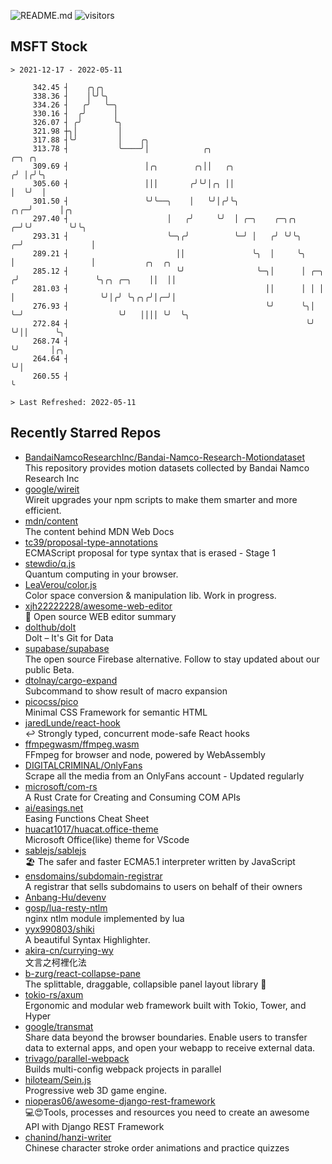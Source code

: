 ![README.md](https://github.com/Gerhut/Gerhut/workflows/README.md/badge.svg)
![visitors](https://visitors.vercel.app/Gerhut/Gerhut?token=8cf69d1f6813d272ef062726b6070c9be4ff72038cfe5a7ded7384a8da65d866)

## MSFT Stock

```
> 2021-12-17 - 2022-05-11

     342.45 ┤    ╭╮╭╮                                                                                            
     338.36 ┤    │╰╯╰╮                                                                                           
     334.26 ┤   ╭╯   ╰─╮                                                                                         
     330.16 ┤  ╭╯      │                                                                                         
     326.07 ┤ ╭╯       ╰╮                                                                                        
     321.98 ┼╮│         │                                                                                        
     317.88 ┤╰╯         │    ╭╮                                                                                  
     313.78 ┤           ╰────╯│            ╭╮                                    ╭─╮ ╭╮                          
     309.69 ┤                 │╭╮        ╭╮││   ╭╮                              ╭╯ │╭╯╰╮                         
     305.60 ┤                 │││       ╭╯╰╯│╭╮ ││                              │  ╰╯  │                         
     301.50 ┤                 ╰╯╰──╮    │   ╰╯│╭╯╰╮                         ╭╮╭─╯      │╭╮                       
     297.40 ┤                      │   ╭╯     ╰╯  │ ╭─╮    ╭─╮╭╮          ╭─╯╰╯        ╰╯╰╮                      
     293.31 ┤                      ╰─╮╭╯          ╰─╯ │   ╭╯ ╰╯╰╮       ╭─╯               │                      
     289.21 ┤                        ││               ╰╮  │     ╰╮      │                 │           ╭╮  ╭╮     
     285.12 ┤                        ╰╯                ╰─╮│      │ ╭─╮ ╭╯                 ╰╮╭╮ ╭─╮    ││  ││     
     281.03 ┤                                            ││      │ │ │ │                   ╰╯│╭╯ ╰╮╭╮╭╯│╭─╯│     
     276.93 ┤                                            ╰╯      ╰╮│ ╰─╯                     ╰╯   ││││ ╰╯  ╰╮    
     272.84 ┤                                                     ╰╯                              ╰╯││      ╰╮   
     268.74 ┤                                                                                       ╰╯       │╭╮ 
     264.64 ┤                                                                                                ╰╯│ 
     260.55 ┤                                                                                                  ╰ 

> Last Refreshed: 2022-05-11
```

## Recently Starred Repos

- [BandaiNamcoResearchInc/Bandai-Namco-Research-Motiondataset](https://github.com/BandaiNamcoResearchInc/Bandai-Namco-Research-Motiondataset)  
  This repository provides motion datasets collected by Bandai Namco Research Inc
- [google/wireit](https://github.com/google/wireit)  
  Wireit upgrades your npm scripts to make them smarter and more efficient.
- [mdn/content](https://github.com/mdn/content)  
  The content behind MDN Web Docs
- [tc39/proposal-type-annotations](https://github.com/tc39/proposal-type-annotations)  
  ECMAScript proposal for type syntax that is erased - Stage 1
- [stewdio/q.js](https://github.com/stewdio/q.js)  
  Quantum computing in your browser.
- [LeaVerou/color.js](https://github.com/LeaVerou/color.js)  
  Color space conversion & manipulation lib. Work in progress.
- [xjh22222228/awesome-web-editor](https://github.com/xjh22222228/awesome-web-editor)  
  🔨  Open source WEB editor summary
- [dolthub/dolt](https://github.com/dolthub/dolt)  
  Dolt – It's Git for Data
- [supabase/supabase](https://github.com/supabase/supabase)  
  The open source Firebase alternative. Follow to stay updated about our public Beta.
- [dtolnay/cargo-expand](https://github.com/dtolnay/cargo-expand)  
  Subcommand to show result of macro expansion
- [picocss/pico](https://github.com/picocss/pico)  
  Minimal CSS Framework for semantic HTML
- [jaredLunde/react-hook](https://github.com/jaredLunde/react-hook)  
  ↩ Strongly typed, concurrent mode-safe React hooks
- [ffmpegwasm/ffmpeg.wasm](https://github.com/ffmpegwasm/ffmpeg.wasm)  
  FFmpeg for browser and node, powered by WebAssembly
- [DIGITALCRIMINAL/OnlyFans](https://github.com/DIGITALCRIMINAL/OnlyFans)  
  Scrape all the media from an OnlyFans account - Updated regularly
- [microsoft/com-rs](https://github.com/microsoft/com-rs)  
  A Rust Crate for Creating and Consuming COM APIs
- [ai/easings.net](https://github.com/ai/easings.net)  
  Easing Functions Cheat Sheet
- [huacat1017/huacat.office-theme](https://github.com/huacat1017/huacat.office-theme)  
  Microsoft Office(like) theme for VScode
- [sablejs/sablejs](https://github.com/sablejs/sablejs)  
  🏖️ The safer and faster ECMA5.1 interpreter written by JavaScript
- [ensdomains/subdomain-registrar](https://github.com/ensdomains/subdomain-registrar)  
  A registrar that sells subdomains to users on behalf of their owners
- [Anbang-Hu/devenv](https://github.com/Anbang-Hu/devenv)  
- [gosp/lua-resty-ntlm](https://github.com/gosp/lua-resty-ntlm)  
  nginx ntlm module implemented by lua
- [yyx990803/shiki](https://github.com/yyx990803/shiki)  
  A beautiful Syntax Highlighter.
- [akira-cn/currying-wy](https://github.com/akira-cn/currying-wy)  
  文言之柯裡化法
- [b-zurg/react-collapse-pane](https://github.com/b-zurg/react-collapse-pane)  
  The splittable, draggable, collapsible panel layout library 🎉
- [tokio-rs/axum](https://github.com/tokio-rs/axum)  
  Ergonomic and modular web framework built with Tokio, Tower, and Hyper
- [google/transmat](https://github.com/google/transmat)  
  Share data beyond the browser boundaries. Enable users to transfer data to external apps, and open your webapp to receive external data.
- [trivago/parallel-webpack](https://github.com/trivago/parallel-webpack)  
  Builds multi-config webpack projects in parallel
- [hiloteam/Sein.js](https://github.com/hiloteam/Sein.js)  
  Progressive web 3D game engine.
- [nioperas06/awesome-django-rest-framework](https://github.com/nioperas06/awesome-django-rest-framework)  
   💻😍Tools, processes and resources you need to create an awesome API with Django REST Framework
- [chanind/hanzi-writer](https://github.com/chanind/hanzi-writer)  
  Chinese character stroke order animations and practice quizzes
